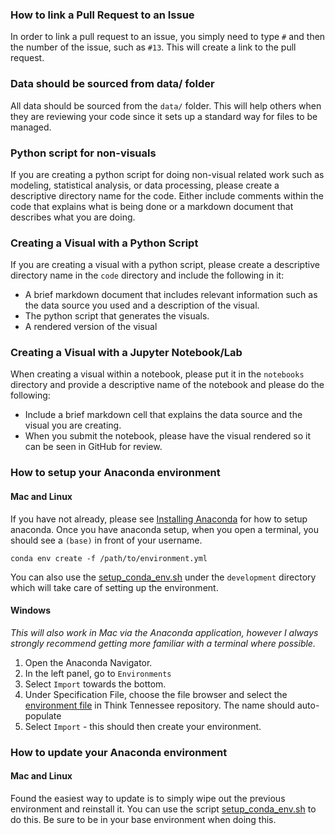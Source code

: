 ### How to link a Pull Request to an Issue

In order to link a pull request to an issue, you simply need to type `#` and then the number of the issue, such as `#13`.  This will create a link to the pull request.

### Data should be sourced from data/ folder

All data should be sourced from the `data/` folder.  This will help others when they are reviewing your code since it sets up a standard way for files to be managed.

### Python script for non-visuals

If you are creating a python script for doing non-visual related work such as modeling, statistical analysis, or data processing, please create a descriptive directory name for the code.  Either include comments within the code that explains what is being done or a markdown document that describes what you are doing.

### Creating a Visual with a Python Script

If you are creating a visual with a python script, please create a descriptive directory name in the `code` directory and include the following in it:
- A brief markdown document that includes relevant information such as the data source you used and a description of the visual.
- The python script that generates the visuals.
- A rendered version of the visual

### Creating a Visual with a Jupyter Notebook/Lab

When creating a visual within a notebook, please put it in the `notebooks` directory and provide a descriptive name of the notebook and please do the following:
- Include a brief markdown cell that explains the data source and the visual you are creating.
- When you submit the notebook, please have the visual rendered so it can be seen in GitHub for review.

### How to setup your Anaconda environment

#### Mac and Linux

If you have not already, please see [Installing Anaconda](https://docs.anaconda.com/anaconda/install/) for how to setup anaconda. Once you have anaconda setup, when you open a terminal, you should see a `(base)` in front of your username.

```
conda env create -f /path/to/environment.yml
```

You can also use the [setup_conda_env.sh](https://github.com/nashville-data-nerds/think_tennessee/blob/master/development/setup_conda_env.sh) under the `development` directory which will take care of setting up the environment.

#### Windows

*This will also work in Mac via the Anaconda application, however I always strongly recommend getting more familiar with a terminal where possible.*

1. Open the Anaconda Navigator.
2. In the left panel, go to `Environments`
3. Select `Import` towards the bottom.
4. Under Specification File, choose the file browser and select the [environment file](environment.yml) in Think Tennessee repository.  The name should auto-populate
5. Select `Import` - this should then create your environment.

### How to update your Anaconda environment

#### Mac and Linux

Found the easiest way to update is to simply wipe out the previous environment and reinstall it.  You can use the script [setup_conda_env.sh](https://github.com/nashville-data-nerds/think_tennessee/blob/master/development/setup_conda_env.sh) to do this.  Be sure to be in your base environment when doing this.


